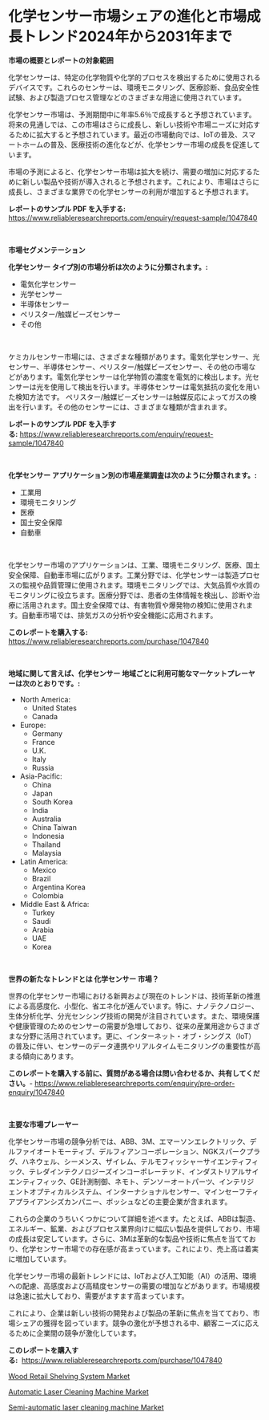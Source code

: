 <p><h1>化学センサー市場シェアの進化と市場成長トレンド2024年から2031年まで</h1></p><p><strong>市場の概要とレポートの対象範囲</strong></p>
<p><p>化学センサーは、特定の化学物質や化学的プロセスを検出するために使用されるデバイスです。これらのセンサーは、環境モニタリング、医療診断、食品安全性試験、および製造プロセス管理などのさまざまな用途に使用されています。</p><p>化学センサー市場は、予測期間中に年率5.6％で成長すると予想されています。将来の見通しでは、この市場はさらに成長し、新しい技術や市場ニーズに対応するために拡大すると予想されています。最近の市場動向では、IoTの普及、スマートホームの普及、医療技術の進化などが、化学センサー市場の成長を促進しています。</p><p>市場の予測によると、化学センサー市場は拡大を続け、需要の増加に対応するために新しい製品や技術が導入されると予想されます。これにより、市場はさらに成長し、さまざまな業界での化学センサーの利用が増加すると予想されます。</p></p>
<p><strong>レポートのサンプル PDF を入手する:</strong> <a href="https://www.reliableresearchreports.com/enquiry/request-sample/1047840">https://www.reliableresearchreports.com/enquiry/request-sample/1047840</a></p>
<p>&nbsp;</p>
<p><strong>市場セグメンテーション</strong></p>
<p><strong>化学センサー タイプ別の市場分析は次のように分類されます。:</strong></p>
<p><ul><li>電気化学センサー</li><li>光学センサー</li><li>半導体センサー</li><li>ペリスター/触媒ビーズセンサー</li><li>その他</li></ul></p>
<p>&nbsp;</p>
<p><p>ケミカルセンサー市場には、さまざまな種類があります。電気化学センサー、光センサー、半導体センサー、ペリスター/触媒ビーズセンサー、その他の市場などがあります。電気化学センサーは化学物質の濃度を電気的に検出します。光センサーは光を使用して検出を行います。半導体センサーは電気抵抗の変化を用いた検知方法です。 ペリスター/触媒ビーズセンサーは触媒反応によってガスの検出を行います。その他のセンサーには、さまざまな種類が含まれます。</p></p>
<p><strong>レポートのサンプル PDF を入手する:</strong>&nbsp;<a href="https://www.reliableresearchreports.com/enquiry/request-sample/1047840">https://www.reliableresearchreports.com/enquiry/request-sample/1047840</a></p>
<p>&nbsp;</p>
<p><strong> 化学センサー アプリケーション別の市場産業調査は次のように分類されます。:</strong></p>
<p><ul><li>工業用</li><li>環境モニタリング</li><li>医療</li><li>国土安全保障</li><li>自動車</li></ul></p>
<p>&nbsp;</p>
<p><p>化学センサー市場のアプリケーションは、工業、環境モニタリング、医療、国土安全保障、自動車市場に広がります。工業分野では、化学センサーは製造プロセスの監視や品質管理に使用されます。環境モニタリングでは、大気品質や水質のモニタリングに役立ちます。医療分野では、患者の生体情報を検出し、診断や治療に活用されます。国土安全保障では、有害物質や爆発物の検知に使用されます。自動車市場では、排気ガスの分析や安全機能に応用されます。</p></p>
<p><strong>このレポートを購入する:</strong>&nbsp; <a href="https://www.reliableresearchreports.com/purchase/1047840">https://www.reliableresearchreports.com/purchase/1047840</a></p>
<p>&nbsp;</p>
<p><strong>地域に関して言えば、化学センサー 地域ごとに利用可能なマーケットプレーヤーは次のとおりです。:</strong></p>
<p><ul>
    <li>
        North America:
        <ul>
            <li>United States</li>
            <li>Canada</li>
        </ul>
    </li>
    <li>
        Europe:
        <ul>
            <li>Germany</li>
            <li>France</li>
            <li>U.K.</li>
            <li>Italy</li>
            <li>Russia</li>
        </ul>
    </li>
    <li>
        Asia-Pacific:
        <ul>
            <li>China</li>
            <li>Japan</li>
            <li>South Korea</li>
            <li>India</li>
            <li>Australia</li>
            <li>China Taiwan</li>
            <li>Indonesia</li>
            <li>Thailand</li>
            <li>Malaysia</li>
        </ul>
    </li>
    <li>
        Latin America:
        <ul>
            <li>Mexico</li>
            <li>Brazil</li>
            <li>Argentina Korea</li>
            <li>Colombia</li>
        </ul>
    </li>
    <li>
        Middle East & Africa:
        <ul>
            <li>Turkey</li>
            <li>Saudi</li>
            <li>Arabia</li>
            <li>UAE</li>
            <li>Korea</li>
        </ul>
    </li>
    </ul></p>
<p>&nbsp;</p>
<p><strong>世界の新たなトレンドとは 化学センサー 市場？</strong></p>
<p><p>世界の化学センサー市場における新興および現在のトレンドは、技術革新の推進による高感度化、小型化、省エネ化が進んでいます。特に、ナノテクノロジー、生体分析化学、分光センシング技術の開発が注目されています。また、環境保護や健康管理のためのセンサーの需要が急増しており、従来の産業用途からさまざまな分野に活用されています。更に、インターネット・オブ・シングス（IoT）の普及に伴い、センサーのデータ連携やリアルタイムモニタリングの重要性が高まる傾向にあります。</p></p>
<p><strong>このレポートを購入する前に、質問がある場合は問い合わせるか、共有してください。</strong>- <a href="https://www.reliableresearchreports.com/enquiry/pre-order-enquiry/1047840">https://www.reliableresearchreports.com/enquiry/pre-order-enquiry/1047840</a></p>
<p>&nbsp;</p>
<p><strong>主要な市場プレーヤー</strong></p>
<p><p>化学センサー市場の競争分析では、ABB、3M、エマーソンエレクトリック、デルファイオートモーティブ、デルフィアンコーポレーション、NGKスパークプラグ、ハネウェル、シーメンス、ザイレム、テルモフィッシャーサイエンティフィック、テレダインテクノロジーズインコーポレーテッド、インダストリアルサイエンティフィック、GE計測制御、ネモト、デンソーオートパーツ、インテリジェントオプティカルシステム、インターナショナルセンサー、マインセーフティアプライアンシズカンパニー、ボッシュなどの主要企業が含まれます。</p><p>これらの企業のうちいくつかについて詳細を述べます。たとえば、ABBは製造、エネルギー、鉱業、およびプロセス業界向けに幅広い製品を提供しており、市場の成長は安定しています。さらに、3Mは革新的な製品や技術に焦点を当てており、化学センサー市場での存在感が高まっています。これにより、売上高は着実に増加しています。</p><p>化学センサー市場の最新トレンドには、IoTおよび人工知能（AI）の活用、環境への配慮、高感度および高精度センサーの需要の増加などがあります。市場規模は急速に拡大しており、需要がますます高まっています。</p><p>これにより、企業は新しい技術の開発および製品の革新に焦点を当てており、市場シェアの獲得を図っています。競争の激化が予想される中、顧客ニーズに応えるために企業間の競争が激化しています。</p></p>
<p><strong>このレポートを購入する:</strong>&nbsp;&nbsp;<a href="https://www.reliableresearchreports.com/purchase/1047840">https://www.reliableresearchreports.com/purchase/1047840</a></p>
<p><p><a href="https://view.publitas.com/reportprime-1/wood-retail-shelving-system-market-research-report-forecasted-for-period-from-2023-2030-by-market-type-market-application-and-region/">Wood Retail Shelving System Market</a></p><p><a href="https://view.publitas.com/reportprime-1/automatic-laser-cleaning-machine-market-size-and-examines-its-market-scope-with-a-primary-focus-on-growth-opportunities-and-forecasted-trends-spanning-from-2023-to-2030/">Automatic Laser Cleaning Machine Market</a></p><p><a href="https://view.publitas.com/reportprime-1/semi-automatic-laser-cleaning-machine-market-research-report-provides-thorough-industry-overview-which-offers-an-in-depth-analysis-of-product-trends-and-new-market-divisions/">Semi-automatic laser cleaning machine Market</a></p></p>